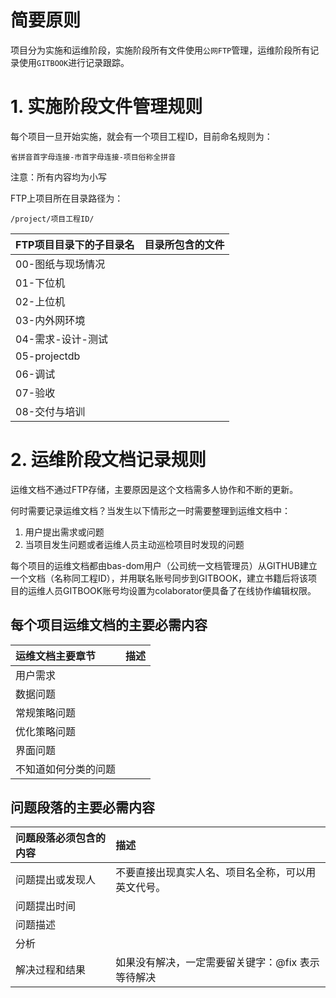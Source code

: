 # 简要原则

项目分为实施和运维阶段，实施阶段所有文件使用`公网FTP`管理，运维阶段所有记录使用`GITBOOK`进行记录跟踪。

# 1. 实施阶段文件管理规则

每个项目一旦开始实施，就会有一个项目工程ID，目前命名规则为：

```
省拼音首字母连接-市首字母连接-项目俗称全拼音
```

注意：所有内容均为小写

FTP上项目所在目录路径为：

```
/project/项目工程ID/
```

| FTP项目目录下的子目录名 | 目录所包含的文件 |
| :--- | :--- |
| 00-图纸与现场情况 |  |
| 01-下位机 |  |
| 02-上位机 |  |
| 03-内外网环境 |  |
| 04-需求-设计-测试 |  |
| 05-projectdb |  |
| 06-调试 |  |
| 07-验收 |  |
| 08-交付与培训 |  |

# 2. 运维阶段文档记录规则

运维文档不通过FTP存储，主要原因是这个文档需多人协作和不断的更新。

何时需要记录运维文档？当发生以下情形之一时需要整理到运维文档中：

1. 用户提出需求或问题
2. 当项目发生问题或者运维人员主动巡检项目时发现的问题

每个项目的运维文档都由bas-dom用户（公司统一文档管理员）从GITHUB建立一个文档（名称同工程ID），并用联名账号同步到GITBOOK，建立书籍后将该项目的运维人员GITBOOK账号均设置为colaborator便具备了在线协作编辑权限。

## 每个项目运维文档的主要必需内容

| 运维文档主要章节 | 描述 |
| :--- | :--- |
| 用户需求 |  |
| 数据问题 |  |
| 常规策略问题 |  |
| 优化策略问题 |  |
| 界面问题 |  |
| 不知道如何分类的问题 |  |

## 问题段落的主要必需内容

| 问题段落必须包含的内容 | 描述 |
| :--- | :--- |
| 问题提出或发现人 | 不要直接出现真实人名、项目名全称，可以用英文代号。 |
| 问题提出时间 |  |
| 问题描述 |  |
| 分析 |  |
| 解决过程和结果 | 如果没有解决，一定需要留关键字：@fix 表示等待解决 |



